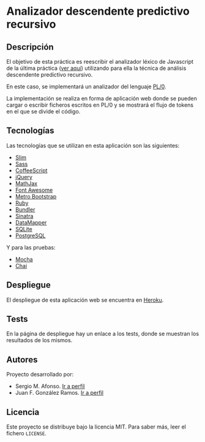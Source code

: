 # Analizador descendente predictivo recursivo

## Descripción

El objetivo de esta práctica es reescribir el analizador léxico de Javascript
de la última práctica ([ver aquí](https://github.com/PLGRUPO/AnalizadorLexicoJS/))
utilizando para ella la técnica de análisis descendente predictivo recursivo.

En este caso, se implementará un analizador del lenguaje [PL/0](http://en.wikipedia.org/wiki/PL/0).

La implementación se realiza en forma de aplicación web donde se pueden
cargar o escribir ficheros escritos en PL/0 y se mostrará el flujo de tokens
en el que se divide el código.

## Tecnologías

Las tecnologías que se utilizan en esta aplicación son las siguientes:

  - [Slim](http://slim-lang.com/)
  - [Sass](http://sass-lang.com/)
  - [CoffeeScript](http://coffeescript.org/)
  - [jQuery](http://jquery.com/)
  - [MathJax](http://www.mathjax.org/)
  - [Font Awesome](http://fortawesome.github.io/Font-Awesome/)
  - [Metro Bootstrap](http://metroui.org.ua/)
  - [Ruby](https://www.ruby-lang.org/es/)
  - [Bundler](http://bundler.io/)
  - [Sinatra](http://www.sinatrarb.com/)
  - [DataMapper](http://datamapper.org/)
  - [SQLite](https://sqlite.org/)
  - [PostgreSQL](http://www.postgresql.org/)

Y para las pruebas:

  - [Mocha](http://mochajs.org/)
  - [Chai](http://chaijs.com/)

## Despliegue

El despliegue de esta aplicación web se encuentra en
[Heroku](http://radiant-hollows-6375.herokuapp.com/).

## Tests

En la página de despliegue hay un enlace a los tests, donde se muestran los
resultados de los mismos.

## Autores

Proyecto desarrollado por:

  - Sergio M. Afonso. [Ir a perfil](https://github.com/alu0100700459)
  - Juan F. González Ramos. [Ir a perfil](https://github.com/juanFGR)

## Licencia

Este proyecto se distribuye bajo la licencia MIT. Para saber más, leer el
fichero `LICENSE`.
